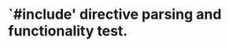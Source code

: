 `#include' directive parsing and functionality test.
====================================================
